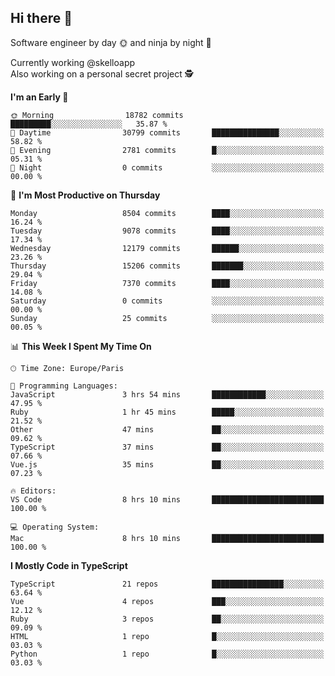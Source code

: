 ## Hi there 👋

Software engineer by day 🌞 and ninja by night 🌝

Currently working @skelloapp <br>
Also working on a personal secret project 🕵️

<!--START_SECTION:waka-->
**I'm an Early 🐤** 

```text
🌞 Morning                18782 commits       █████████░░░░░░░░░░░░░░░░   35.87 % 
🌆 Daytime                30799 commits       ███████████████░░░░░░░░░░   58.82 % 
🌃 Evening                2781 commits        █░░░░░░░░░░░░░░░░░░░░░░░░   05.31 % 
🌙 Night                  0 commits           ░░░░░░░░░░░░░░░░░░░░░░░░░   00.00 % 
```
📅 **I'm Most Productive on Thursday** 

```text
Monday                   8504 commits        ████░░░░░░░░░░░░░░░░░░░░░   16.24 % 
Tuesday                  9078 commits        ████░░░░░░░░░░░░░░░░░░░░░   17.34 % 
Wednesday                12179 commits       ██████░░░░░░░░░░░░░░░░░░░   23.26 % 
Thursday                 15206 commits       ███████░░░░░░░░░░░░░░░░░░   29.04 % 
Friday                   7370 commits        ████░░░░░░░░░░░░░░░░░░░░░   14.08 % 
Saturday                 0 commits           ░░░░░░░░░░░░░░░░░░░░░░░░░   00.00 % 
Sunday                   25 commits          ░░░░░░░░░░░░░░░░░░░░░░░░░   00.05 % 
```


📊 **This Week I Spent My Time On** 

```text
🕑︎ Time Zone: Europe/Paris

💬 Programming Languages: 
JavaScript               3 hrs 54 mins       ████████████░░░░░░░░░░░░░   47.95 % 
Ruby                     1 hr 45 mins        █████░░░░░░░░░░░░░░░░░░░░   21.52 % 
Other                    47 mins             ██░░░░░░░░░░░░░░░░░░░░░░░   09.62 % 
TypeScript               37 mins             ██░░░░░░░░░░░░░░░░░░░░░░░   07.66 % 
Vue.js                   35 mins             ██░░░░░░░░░░░░░░░░░░░░░░░   07.23 % 

🔥 Editors: 
VS Code                  8 hrs 10 mins       █████████████████████████   100.00 % 

💻 Operating System: 
Mac                      8 hrs 10 mins       █████████████████████████   100.00 % 
```

**I Mostly Code in TypeScript** 

```text
TypeScript               21 repos            ████████████████░░░░░░░░░   63.64 % 
Vue                      4 repos             ███░░░░░░░░░░░░░░░░░░░░░░   12.12 % 
Ruby                     3 repos             ██░░░░░░░░░░░░░░░░░░░░░░░   09.09 % 
HTML                     1 repo              █░░░░░░░░░░░░░░░░░░░░░░░░   03.03 % 
Python                   1 repo              █░░░░░░░░░░░░░░░░░░░░░░░░   03.03 % 
```




<!--END_SECTION:waka-->

<!--
**antoinelncl/antoinelncl** is a ✨ _special_ ✨ repository because its `README.md` (this file) appears on your GitHub profile.

Here are some ideas to get you started:

- 🔭 I’m currently working on ...
- 🌱 I’m currently learning ...
- 👯 I’m looking to collaborate on ...
- 🤔 I’m looking for help with ...
- 💬 Ask me about ...
- 📫 How to reach me: ...
- 😄 Pronouns: ...
- ⚡ Fun fact: ...
-->
